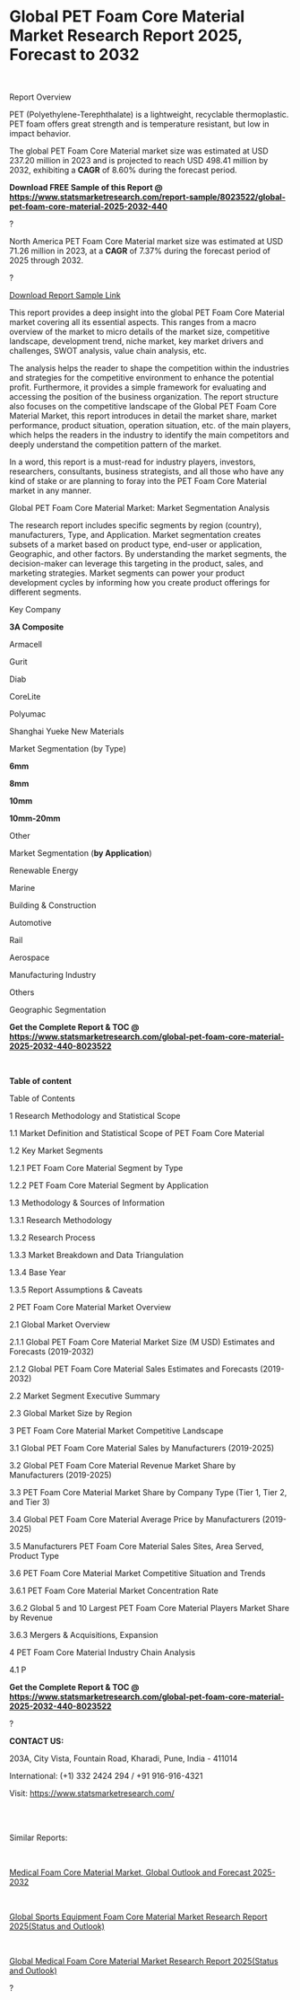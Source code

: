 <h1>Global PET Foam Core Material Market Research Report 2025, Forecast to 2032</h1><br/><p>Report Overview</p>
 
 
 
 <p>PET (Polyethylene-Terephthalate) is a lightweight, recyclable thermoplastic. PET foam offers great strength and is temperature resistant, but low in impact behavior.</p>
 
 
 
 <p>The global PET Foam Core Material market size was estimated at USD 237.20 million in 2023 and is projected to reach USD 498.41 million by 2032, exhibiting a <strong>CAGR</strong> of 8.60% during the forecast period.</p>
 
 
 
 <div><b>Download FREE Sample of this Report @ <a href="https://www.statsmarketresearch.com/download-free-sample/8023522/global-pet-foam-core-material-2025-2032-440">https://www.statsmarketresearch.com/report-sample/8023522/global-pet-foam-core-material-2025-2032-440</a></b></div>
 
 
 
 <p>? </p>
 
 
 
 <p>North America PET Foam Core Material market size was estimated at USD 71.26 million in 2023, at a <strong>CAGR</strong> of 7.37% during the forecast period of 2025 through 2032.</p>
 
 
 
 <p>? </p>
 
 
 
 <p><a href="https://www.statsmarketresearch.com/download-free-sample/8023522/global-pet-foam-core-material-2025-2032-440">Download Report Sample Link</a></p>
 
 
 
 <p>This report provides a deep insight into the global PET Foam Core Material market covering all its essential aspects. This ranges from a macro overview of the market to micro details of the market size, competitive landscape, development trend, niche market, key market drivers and challenges, SWOT analysis, value chain analysis, etc.</p>
 
 
 
 <p>The analysis helps the reader to shape the competition within the industries and strategies for the competitive environment to enhance the potential profit. Furthermore, it provides a simple framework for evaluating and accessing the position of the business organization. The report structure also focuses on the competitive landscape of the Global PET Foam Core Material Market, this report introduces in detail the market share, market performance, product situation, operation situation, etc. of the main players, which helps the readers in the industry to identify the main competitors and deeply understand the competition pattern of the market.</p>
 
 
 
 <p>In a word, this report is a must-read for industry players, investors, researchers, consultants, business strategists, and all those who have any kind of stake or are planning to foray into the PET Foam Core Material market in any manner.</p>
 
 
 
 <p>Global PET Foam Core Material Market: Market Segmentation Analysis</p>
 
 
 
 <p>The research report includes specific segments by region (country), manufacturers, Type, and Application. Market segmentation creates subsets of a market based on product type, end-user or application, Geographic, and other factors. By understanding the market segments, the decision-maker can leverage this targeting in the product, sales, and marketing strategies. Market segments can power your product development cycles by informing how you create product offerings for different segments.</p>
 
 
 
 <p>Key Company</p>
 
 
 
 <p><strong>3A Composite</strong></p>
 
 
 
 <p>Armacell</p>
 
 
 
 <p>Gurit</p>
 
 
 
 <p>Diab</p>
 
 
 
 <p>CoreLite</p>
 
 
 
 <p>Polyumac</p>
 
 
 
 <p>Shanghai Yueke New Materials</p>
 
 
 
 <p>Market Segmentation (by Type)</p>
 
 
 
 <p><strong>6mm</strong></p>
 
 
 
 <p><strong>8mm</strong></p>
 
 
 
 <p><strong>10mm</strong></p>
 
 
 
 <p><strong>10mm-20mm</strong></p>
 
 
 
 <p>Other</p>
 
 
 
 <p>Market Segmentation (<strong>by Application</strong>)</p>
 
 
 
 <p>Renewable Energy</p>
 
 
 
 <p>Marine</p>
 
 
 
 <p>Building & Construction</p>
 
 
 
 <p>Automotive</p>
 
 
 
 <p>Rail</p>
 
 
 
 <p>Aerospace</p>
 
 
 
 <p>Manufacturing Industry</p>
 
 
 
 <p>Others</p>
 
 
 
 <p>Geographic Segmentation</p>
 
 
 
 <div><b>Get the Complete Report & TOC @ <a href="https://www.statsmarketresearch.com/global-pet-foam-core-material-2025-2032-440-8023522">https://www.statsmarketresearch.com/global-pet-foam-core-material-2025-2032-440-8023522</a></b></div>
 
 
 
 <p><br />
 
 <b>Table of content</b></p>
 
 
 
 <p>Table of Contents<br />
 
 1 Research Methodology and Statistical Scope<br />
 
 1.1 Market Definition and Statistical Scope of PET Foam Core Material<br />
 
 1.2 Key Market Segments<br />
 
 1.2.1 PET Foam Core Material Segment by Type<br />
 
 1.2.2 PET Foam Core Material Segment by Application<br />
 
 1.3 Methodology & Sources of Information<br />
 
 1.3.1 Research Methodology<br />
 
 1.3.2 Research Process<br />
 
 1.3.3 Market Breakdown and Data Triangulation<br />
 
 1.3.4 Base Year<br />
 
 1.3.5 Report Assumptions & Caveats<br />
 
 2 PET Foam Core Material Market Overview<br />
 
 2.1 Global Market Overview<br />
 
 2.1.1 Global PET Foam Core Material Market Size (M USD) Estimates and Forecasts (2019-2032)<br />
 
 2.1.2 Global PET Foam Core Material Sales Estimates and Forecasts (2019-2032)<br />
 
 2.2 Market Segment Executive Summary<br />
 
 2.3 Global Market Size by Region<br />
 
 3 PET Foam Core Material Market Competitive Landscape<br />
 
 3.1 Global PET Foam Core Material Sales by Manufacturers (2019-2025)<br />
 
 3.2 Global PET Foam Core Material Revenue Market Share by Manufacturers (2019-2025)<br />
 
 3.3 PET Foam Core Material Market Share by Company Type (Tier 1, Tier 2, and Tier 3)<br />
 
 3.4 Global PET Foam Core Material Average Price by Manufacturers (2019-2025)<br />
 
 3.5 Manufacturers PET Foam Core Material Sales Sites, Area Served, Product Type<br />
 
 3.6 PET Foam Core Material Market Competitive Situation and Trends<br />
 
 3.6.1 PET Foam Core Material Market Concentration Rate<br />
 
 3.6.2 Global 5 and 10 Largest PET Foam Core Material Players Market Share by Revenue<br />
 
 3.6.3 Mergers & Acquisitions, Expansion<br />
 
 4 PET Foam Core Material Industry Chain Analysis<br />
 
 4.1 P</p>
 
 
 
 <div><b>Get the Complete Report & TOC @ <a href="https://www.statsmarketresearch.com/global-pet-foam-core-material-2025-2032-440-8023522">https://www.statsmarketresearch.com/global-pet-foam-core-material-2025-2032-440-8023522</a></b></div>
 
 
 
 <p>? </p>
 
 
 
 <p><b>CONTACT US:</b><br />
 
 203A, City Vista, Fountain Road, Kharadi, Pune, India - 411014<br />
 
 International: (+1) 332 2424 294 / +91 916-916-4321<br />
 
 Visit: <a href="https://www.statsmarketresearch.com/">https://www.statsmarketresearch.com/</a><br />
 
 <br />
 
 <br />
 
 Similar Reports:<br />
 
 <br />
 
 <a href="https://www.statsmarketresearch.com/global-medical-foam-core-material-forecast-2025-2032-337-8031139">Medical Foam Core Material Market, Global Outlook and Forecast 2025-2032</a><br />
 
 <br />
 
 <a href="https://www.statsmarketresearch.com/global-sports-equipment-foam-core-material-2025-381-8024063">Global Sports Equipment Foam Core Material Market Research Report 2025(Status and Outlook)</a><br />
 
 <br />
 
 <a href="https://www.statsmarketresearch.com/global-medical-foam-core-material-2025-335-8024064">Global Medical Foam Core Material Market Research Report 2025(Status and Outlook)</a><br />
 
 ? </p>